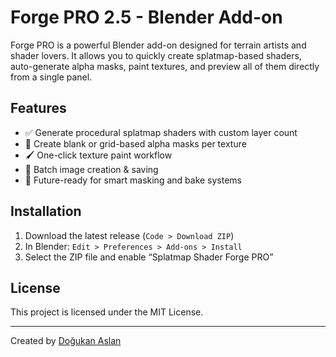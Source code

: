 # Forge PRO 2.5 - Blender Add-on

Forge PRO is a powerful Blender add-on designed for terrain artists and shader lovers. It allows you to quickly create splatmap-based shaders, auto-generate alpha masks, paint textures, and preview all of them directly from a single panel.

## Features

- ✅ Generate procedural splatmap shaders with custom layer count
- 🎨 Create blank or grid-based alpha masks per texture
- 🖌️ One-click texture paint workflow
- 💾 Batch image creation & saving
- 🧠 Future-ready for smart masking and bake systems

## Installation

1. Download the latest release (`Code > Download ZIP`)
2. In Blender: `Edit > Preferences > Add-ons > Install`
3. Select the ZIP file and enable “Splatmap Shader Forge PRO”

## License

This project is licensed under the MIT License.

---

Created by [Doğukan Aslan](https://github.com/dogukanaslan0)
